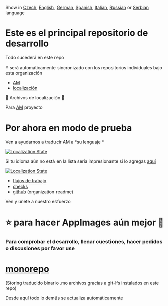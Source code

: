 Show in [Czech](README-cs.md), [English](README.md), [German](README-de.md),
[Spanish](README-es.md), [Italian](README-it.md), [Russian](README-ru.md) or
[Serbian](README-sr.md) language

# Este es el principal repositorio de desarrollo

Todo sucederá en este repo

Y será automáticamente sincronizado con los repositorios individuales bajo esta
organización

- [AM](https://github.com/AM-community/am)
- [localización](https://github.com/AM-community/localization)

🦉 Archivos de localización 🦉

Para [AM](https://github.com/ivan-hc/AM) proyecto
# Por ahora en modo de prueba
Ven a ayudarnos a traducir AM a *su lenguaje *

[![Localization
State](https://hosted.weblate.org/widget/am/am/open-graph.png)](https://hosted.weblate.org/engage/am/)

Si tu idioma aún no está en la lista sería impresionante si lo agregas
[aquí](https://hosted.weblate.org/new-lang/am/am/)

[![Localization
State](https://hosted.weblate.org/widget/am/multi-auto.svg)](https://hosted.weblate.org/engage/am/)

- [flujos de trabajo](https://github.com/AM-community/workflows)
- [checks](https://github.com/AM-community/checks)
- [github](https://github.com/AM-community/.github) (organization readme)

Ven y únete a nuestro esfuerzo
# ⭐ para hacer AppImages aún mejor 🚀

### Para comprobar el desarrollo, llenar cuestiones, hacer pedidos o discusiones por favor use

# [monorepo](https://github.com/AM-community/monorepo)
(Storing traducido binario .mo archivos gracias a git-lfs instalados en este
repo)


Desde aquí todo lo demás se actualiza automáticamente
